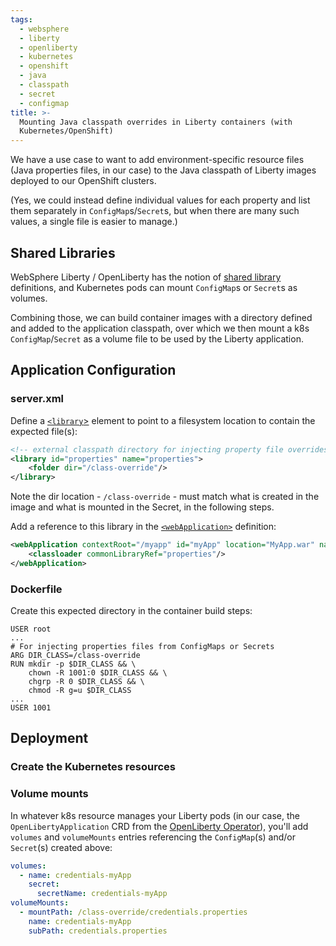 ```yaml
---
tags:
  - websphere
  - liberty
  - openliberty
  - kubernetes
  - openshift
  - java
  - classpath
  - secret
  - configmap
title: >-
  Mounting Java classpath overrides in Liberty containers (with
  Kubernetes/OpenShift)
---
```

We have a use case to want to add environment-specific resource files (Java properties files, in our case) to the Java classpath of Liberty images deployed to our OpenShift clusters.

(Yes, we could instead define individual values for each property and list them separately in `ConfigMap`s/`Secret`s, but when there are many such values, a single file is easier to manage.)

## Shared Libraries

WebSphere Liberty / OpenLiberty has the notion of [shared library](https://openliberty.io/docs/latest/class-loader-library-config.html#shrdLib) definitions, and Kubernetes pods can mount `ConfigMap`s or `Secret`s as volumes.

Combining those, we can build container images with a directory defined and added to the application classpath, over which we then mount a k8s `ConfigMap`/`Secret` as a volume file to be used by the Liberty application.

## Application Configuration

### server.xml

Define a [`<library`>](https://openliberty.io/docs/latest/reference/config/library.html) element to point to a filesystem location to contain the expected file(s):

```xml
<!-- external classpath directory for injecting property file overrides -->
<library id="properties" name="properties">
    <folder dir="/class-override"/>
</library>
```
Note the dir location - `/class-override` - must match what is created in the image and what is mounted in the Secret, in the following steps.

Add a reference to this library in the [`<webApplication>`](https://openliberty.io/docs/latest/reference/config/webApplication.html) definition:

```xml
<webApplication contextRoot="/myapp" id="myApp" location="MyApp.war" name="My Application">
    <classloader commonLibraryRef="properties"/>
</webApplication>
```

### Dockerfile

Create this expected directory in the container build steps:
```docker
USER root
...
# For injecting properties files from ConfigMaps or Secrets
ARG DIR_CLASS=/class-override
RUN mkdir -p $DIR_CLASS && \
    chown -R 1001:0 $DIR_CLASS && \
    chgrp -R 0 $DIR_CLASS && \
    chmod -R g=u $DIR_CLASS
...
USER 1001
```

## Deployment

### Create the Kubernetes resources



### Volume mounts

In whatever k8s resource manages your Liberty pods (in our case, the `OpenLibertyApplication` CRD from the [OpenLiberty Operator](https://openliberty.io/docs/latest/open-liberty-operator.html)), you'll add `volumes` and `volumeMounts` entries referencing the `ConfigMap`(s) and/or `Secret`(s) created above:

```yaml
volumes:
  - name: credentials-myApp
    secret:
      secretName: credentials-myApp
volumeMounts:
  - mountPath: /class-override/credentials.properties
    name: credentials-myApp
    subPath: credentials.properties
```